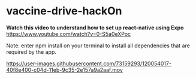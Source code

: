 
# vaccine-drive-hackOn

**Watch this video to understand how to set up react-native using Expo**
https://www.youtube.com/watch?v=0-S5a0eXPoc

Note: enter npm install on your terminal to install all dependencies that are required by the app. 

https://user-images.githubusercontent.com/73159293/120054017-40f8e400-c04d-11eb-9c35-2e157a9a2aaf.mov

